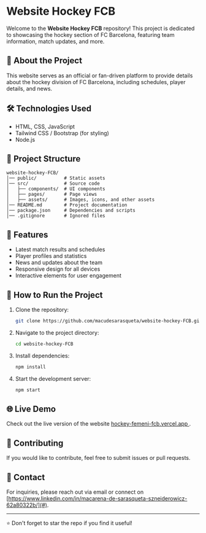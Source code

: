 # Website Hockey FCB

Welcome to the **Website Hockey FCB** repository! This project is dedicated to showcasing the hockey section of FC Barcelona, featuring team information, match updates, and more.

## 🚀 About the Project
This website serves as an official or fan-driven platform to provide details about the hockey division of FC Barcelona, including schedules, player details, and news.

## 🛠 Technologies Used
- HTML, CSS, JavaScript
- Tailwind CSS / Bootstrap (for styling)
- Node.js

## 📂 Project Structure
```
website-hockey-FCB/
│── public/          # Static assets
│── src/             # Source code
│   ├── components/  # UI components
│   ├── pages/       # Page views
│   ├── assets/      # Images, icons, and other assets
│── README.md        # Project documentation
│── package.json     # Dependencies and scripts
│── .gitignore       # Ignored files
```

## 🎨 Features
- Latest match results and schedules
- Player profiles and statistics
- News and updates about the team
- Responsive design for all devices
- Interactive elements for user engagement

## 📌 How to Run the Project
1. Clone the repository:
   ```sh
   git clone https://github.com/macudesarasqueta/website-hockey-FCB.git
   ```
2. Navigate to the project directory:
   ```sh
   cd website-hockey-FCB
   ```
3. Install dependencies:
   ```sh
   npm install
   ```
4. Start the development server:
   ```sh
   npm start
   ```

## 🌐 Live Demo
Check out the live version of the website [hockey-femeni-fcb.vercel.app
](#).

## 🤝 Contributing
If you would like to contribute, feel free to submit issues or pull requests.

## 📧 Contact
For inquiries, please reach out via email or connect on [https://www.linkedin.com/in/macarena-de-sarasqueta-szneiderowicz-62a80322b/](#).

---

⭐ Don't forget to star the repo if you find it useful!

